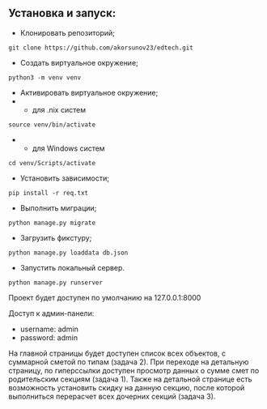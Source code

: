 ## Установка и запуск:
- Клонировать репозиторий;
```shell
git clone https://github.com/akorsunov23/edtech.git
```
- Создать виртуальное окружение;
```shell
python3 -m venv venv
```
- Активировать виртуальное окружение;
- - для .nix систем
```shell
source venv/bin/activate
```
- - для Windows систем
```shell
cd venv/Scripts/activate
```
- Установить зависимости;
```shell
pip install -r req.txt
```
- Выполнить миграции;
```shell
python manage.py migrate
```
- Загрузить фикстуру;
```shell
python manage.py loaddata db.json
```
- Запустить локальный сервер.
```shell
python manage.py runserver
```

Проект будет доступен по умолчанию на 127.0.0.1:8000

Доступ к админ-панели:
- username: admin
- password: admin


На главной страницы будет доступен список всех объектов, с суммарной сметой по типам (задача 2). При переходе на детальную страницу, по гиперссылки доступен просмотр данных о сумме смет по родительским секциям (задача 1). Также на детальной странице есть возможность установить скидку на данную секцию, после которой выполниться перерасчет всех дочерних секций (задача 3).

